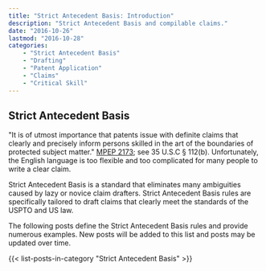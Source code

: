 ```yaml
---
title: "Strict Antecedent Basis: Introduction"
description: "Strict Antecedent Basis and compilable claims."
date: "2016-10-26"
lastmod: "2016-10-28"
categories: 
    - "Strict Antecedent Basis"
    - "Drafting"
    - "Patent Application"
    - "Claims"
    - "Critical Skill"
---
```


## Strict Antecedent Basis

"It is of utmost importance that patents issue with definite claims that clearly and precisely inform persons skilled in the art of the boundaries of protected subject matter." [MPEP 2173](https://www.uspto.gov/web/offices/pac/mpep/s2173.html); see 35 U.S.C § 112(b). Unfortunately, the English language is too flexible and too complicated for many people to write a clear claim.

Strict Antecedent Basis is a standard that eliminates many ambiguities caused by lazy or novice claim drafters. Strict Antecedent Basis rules are specifically tailored to draft claims that clearly meet the standards of the USPTO and US law.

The following posts define the Strict Antecedent Basis rules and provide numerous examples. New posts will be added to this list and posts may be updated over time.

{{< list-posts-in-category "Strict Antecedent Basis" >}}

